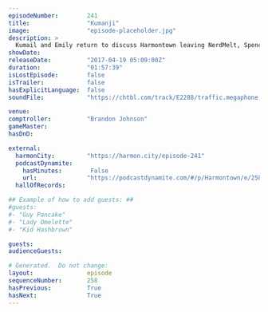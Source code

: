 ```yaml
---
episodeNumber:        241
title:                "Kumanji"
image:                "episode-placeholder.jpg"
description: >
  Kumail and Emily return to discuss Harmontown leaving NerdMelt, Spencer & Schrab provide color commentary while Brandon Johnson and Doug Benson get to meet Dan's newest rap character, Peanut Jones. Featuring Dan Harmon, Jeff B. Davis, Spencer Crittende...
showDate:             
releaseDate:          "2017-04-19 05:09:00Z"
duration:             "01:57:39"
isLostEpisode:        false
isTrailer:            false
hasExplicitLanguage:  false
soundFile:            "https://chtbl.com/track/E2288/traffic.megaphone.fm/STA5143422799.mp3?updated=1596757203"

venue:                
comptroller:          "Brandon Johnson"
gameMaster:           
hasDnD:               

external:
  harmonCity:         "https://harmon.city/episode-241"
  podcastDynamite:
    hasMinutes:        False
    url:              "https://podcastdynamite.com/#/p/Harmontown/e/258/241"
  hallOfRecords:      

## Example of how to add guests: ##
#guests:
#- "Guy Pancake"
#- "Lady Omelette"
#- "Kid Hashbrown"

guests:
audienceGuests:

# Generated.  Do not change:
layout:               episode
sequenceNumber:       258
hasPrevious:          True
hasNext:              True
---
```


<!-- The episode description will be rendered here -->
<!-- Add your content below here -->

